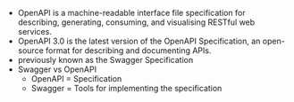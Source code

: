 - OpenAPI is a machine-readable interface file specification for describing, generating, consuming, and visualising RESTful web services.
- OpenAPI 3.0 is the latest version of the OpenAPI Specification, an open-source format for describing and documenting APIs.
- previously known as the Swagger Specification
- Swagger vs OpenAPI
	- OpenAPI = Specification
	- Swagger = Tools for implementing the specification